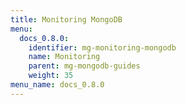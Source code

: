 ```yaml
---
title: Monitoring MongoDB
menu:
  docs_0.8.0:
    identifier: mg-monitoring-mongodb
    name: Monitoring
    parent: mg-mongodb-guides
    weight: 35
menu_name: docs_0.8.0
---
```

